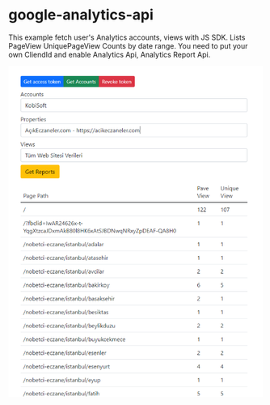 # google-analytics-api
This example fetch user's Analytics accounts, views with JS SDK. Lists PageView UniquePageView Counts by date range.
You need to put your own CliendId and enable Analytics Api, Analytics Report Api.

![Screenshot](https://github.com/bykologlu/google-analytics-api/blob/master/2022-05-07%2017_33_05-Window.png?raw=true)
